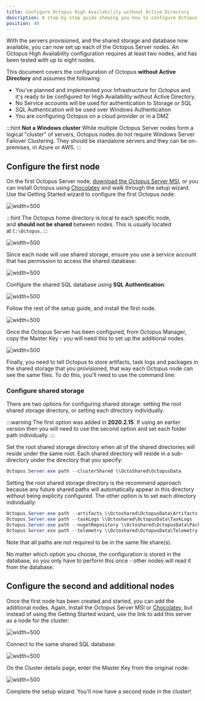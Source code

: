 ```yaml
---
title: Configure Octopus High Availability without Active Directory
description: A step-by-step guide showing you how to configure Octopus in High-Availability without using Active Directory.
position: 40
---
```


With the servers provisioned, and the shared storage and database now available, you can now set up each of the Octopus Server nodes. An Octopus High Availability configuration requires at least two nodes, and has been tested with up to eight nodes.

This document covers the configuration of Octopus **without Active Directory** and assumes the following:

- You've planned and implemented your Infrastructure for Octopus and it's ready to be configured for High Availability without Active Directory.
- No Service accounts will be used for authentication to Storage or SQL
- SQL Authentication will be used over Windows Authentication
- You are configuring Octopus on a cloud provider or in a DMZ

:::hint
**Not a Windows cluster**
While multiple Octopus Server nodes form a logical "cluster" of servers, Octopus nodes do not require Windows Server Failover Clustering. They should be standalone servers and they can be on-premises, in Azure or AWS.
:::

## Configure the first node

On the first Octopus Server node, [download the Octopus Server MSI](https://octopus.com/downloads), or you can install Octopus using [Chocolatey](https://community.chocolatey.org/packages/OctopusDeploy) and walk through the setup wizard. Use the Getting Started wizard to configure the first Octopus node:

![](images/getting-started.png "width=500")

:::hint
The Octopus home directory is local to each specific node, and **should not be shared** between nodes. This is usually located at `C:\Octopus`.
:::

![](images/home.png "width=500")

Since each node will use shared storage, ensure you use a service account that has permission to access the shared database:

![](images/wizard-local-system.png "width=500")

Configure the shared SQL database using **SQL Authentication**:

![](images/wizard-sql-no-service-account.png "width=500")

Follow the rest of the setup guide, and install the first node.

![](images/wizard-install-no-service-account.png "width=500")

Once the Octopus Server has been configured, from Octopus Manager, copy the Master Key - you will need this to set up the additional nodes.

![](images/wizard-master-key.png "width=500")

Finally, you need to tell Octopus to store artifacts, task logs and packages in the shared storage that you provisioned, that way each Octopus node can see the same files. To do this, you'll need to use the command line:

### Configure shared storage

There are two options for configuring shared storage: setting the root shared storage directory, or setting each directory individually.

:::warning
The first option was added in **2020.2.15**. If using an earlier version then you will need to use the second option and set each folder path individually.
:::

Set the root shared storage directory when all of the shared directories will reside under the same root. Each shared directory will reside in a sub-directory under the directory that you specify:

```powershell
Octopus.Server.exe path --clusterShared \\OctoShared\OctopusData
```

Setting the root shared storage directory is the recommend approach because any future shared paths will automatically appear in this directory without being explicity configured. The other option is to set each directory individually:

```powershell
Octopus.Server.exe path --artifacts \\Octoshared\OctopusData\Artifacts
Octopus.Server.exe path --taskLogs \\Octoshared\OctopusData\TaskLogs
Octopus.Server.exe path --nugetRepository \\Octoshared\OctopusData\Packages
Octopus.Server.exe path --telemetry \\Octoshared\OctopusData\Telemetry
```

Note that all paths are not required to be in the same file share(s).

No matter which option you choose, the configuration is stored in the database, so you only have to perform this once - other nodes will read it from the database.

## Configure the second and additional nodes

Once the first node has been created and started, you can add the additional nodes. Again, install the Octopus Server MSI or [Chocolatey](https://community.chocolatey.org/packages/OctopusDeploy), but instead of using the Getting Started wizard, use the link to add this server as a node for the cluster:

![](images/wizard-high-availability.png "width=500")

Connect to the same shared SQL database:

![](images/wizard-sql-no-service-account.png "width=500")

On the Cluster details page, enter the Master Key from the original node:

![](images/wizard-second-node.png "width=500")

Complete the setup wizard. You'll now have a second node in the cluster!

